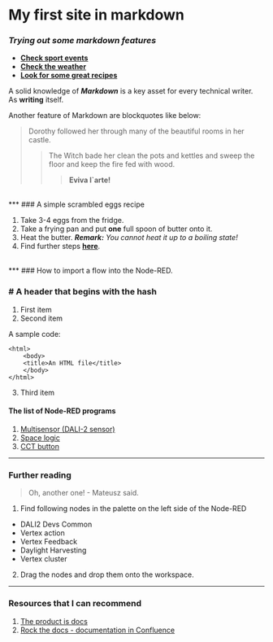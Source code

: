 # My first site in markdown

### _Trying out some markdown features_

- __[Check sport events](https://sport.onet.pl/ "Sport by onet")__
- __[Check the weather](https://www.accuweather.com/)__
- **[Look for some great recipes](https://aniagotuje.pl/ "Great recipes by the polish cookmaster")**

A solid knowledge of ***Markdown*** is a key asset for every technical writer.  
As **writing** itself.  

Another feature of Markdown are blockquotes like below:

> Dorothy followed her through many of the beautiful rooms in her castle.
>> The Witch bade her clean the pots and kettles and sweep the floor and keep the fire fed with wood.
>>> **Eviva l\`arte!**

<br>
***
### A simple scrambled eggs recipe

1. Take 3-4 eggs from the fridge.
2. Take a frying pan and put **one** full spoon of butter onto it.
3. Heat the butter.
    ***Remark:*** *You cannot heat it up to a boiling state!*
4. Find further steps __[here](https://kuchnialidla.pl/jajecznica-na-3-sposoby)__.
<br>
***
### How to import a flow into the Node-RED.

### # A header that begins with the hash
1. First item
2. Second item
  
  A sample code:
```
<html>
	<body>
	<title>An HTML file</title>
	</body>
</html>
```
3. Third item

#### The list of Node-RED programs

1. [Multisensor (DALI-2 sensor)](https://glamox.atlassian.net/wiki/spaces/E2D/pages/2089353231)
2. [Space logic](https://glamox.atlassian.net/wiki/spaces/E2D/pages/2067726358/Space+logic)
3. [CCT button](https://glamox.atlassian.net/wiki/spaces/E2D/pages/2045181962/CCT+button)

***

### Further reading


> Oh, another one! - Mateusz said.

1. Find following nodes in the palette on the left side of the Node-RED
  * DALI2 Devs Common
  * Vertex action
  * Vertex Feedback
  * Daylight Harvesting
  * Vertex cluster 
2. Drag the nodes and drop them onto the workspace.

---

### Resources that I can recommend

1. [The product is docs](https://www.amazon.com/Product-Docs-technical-documentation-development-ebook/dp/B085KHTV95)
2. [Rock the docs - documentation in Confluence](https://www.k15t.com/rock-the-docs/documentation-guide#Why%20Documentation%20in%20Confluence?)
